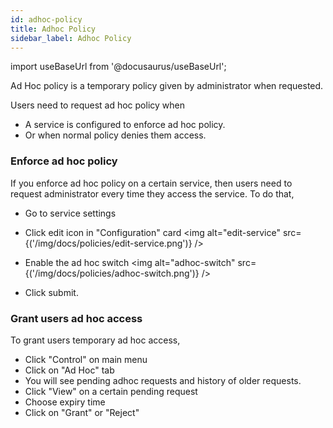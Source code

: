 ```yaml
---
id: adhoc-policy
title: Adhoc Policy
sidebar_label: Adhoc Policy
---
```


import useBaseUrl from '@docusaurus/useBaseUrl';

Ad Hoc policy is a temporary policy given by administrator when requested. 

Users need to request ad hoc policy when
* A service is configured to enforce ad hoc policy.
* Or when normal policy denies them access.

### Enforce ad hoc policy
If you enforce ad hoc policy on a certain service, then users need to request administrator every time they access the service.
To do that,
* Go to service settings
* Click edit icon in "Configuration" card
<img  alt="edit-service" src={('/img/docs/policies/edit-service.png')} />
* Enable the ad hoc switch
<img  alt="adhoc-switch" src={('/img/docs/policies/adhoc-switch.png')} />

* Click submit.


### Grant users ad hoc access
To grant users temporary ad hoc access,

* Click  "Control" on main menu
* Click on "Ad Hoc" tab
* You will see pending adhoc requests and history of older requests.
* Click "View" on a certain pending request
* Choose expiry time
* Click on "Grant" or "Reject" 




